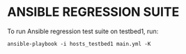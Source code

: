 # ANSIBLE REGRESSION SUITE

To run Ansible regression test suite on testbed1, run:
```
ansible-playbook -i hosts_testbed1 main.yml -K
```

